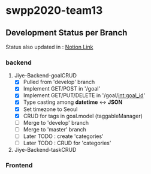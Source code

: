 # swpp2020-team13

## Development Status per Branch
Status also updated in : [Notion Link](https://www.notion.so/Development-Status-also-in-github-README-233da94c520d4839a63c56e2ea4b7d66)
### backend

1. Jiye-Backend-goalCRUD
    - [x]  Pulled from 'develop' branch
    - [x]  Implement GET/POST in '/goal'
    - [x]  Implement GET/PUT/DELETE in '/goal/<int:goal_id>'
    - [x]  Type casting among **datetime** ↔ **JSON**
    - [x]  Set timezone to Seoul
    - [x]  CRUD for tags in goal.model (taggableManager)
    - [ ]  Merge to 'develop' branch
    - [ ]  Merge to 'master' branch
    - [ ]  Later TODO : create 'categories'
    - [ ]  Later TODO : CRUD for 'categories'
    
2. Jiye-Backend-taskCRUD

### Frontend
